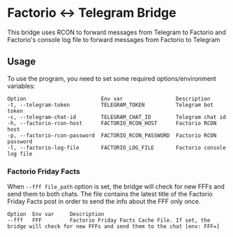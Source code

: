 # Factorio <-> Telegram Bridge

This bridge uses RCON to forward messages from Telegram to Factorio and Factorio's console log file to forward messages from Factorio to Telegram

## Usage
To use the program, you need to set some required options/environment variables:
```
Option                        Env var                 Description
-t, --telegram-token          TELEGRAM_TOKEN          Telegram bot token
-c, --telegram-chat-id        TELEGRAM_CHAT_ID        Telegram chat id
-h, --factorio-rcon-host      FACTORIO_RCON_HOST      Factorio RCON host
-p, --factorio-rcon-password  FACTORIO_RCON_PASSWORD  Factorio RCON password
-l, --factorio-log-file       FACTORIO_LOG_FILE       Factorio console log file
```

### Factorio Friday Facts 

When `--fff file_path` option is set, the bridge will check for new FFFs and send them to both chats. The file contains the latest title of the Factorio Friday Facts post in order to send the info about the FFF only once. 

```
Option  Env var     Description
--fff   FFF         Factorio Friday Facts Cache File. If set, the bridge will check for new FFFs and send them to the chat [env: FFF=]
```
